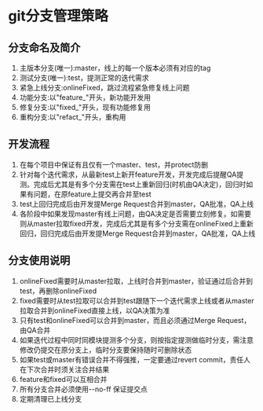 # git分支管理策略

## 分支命名及简介

1. 主版本分支(唯一):master，线上的每一个版本必须有对应的tag
2. 测试分支(唯一):test，提测正常的迭代需求
3. 紧急上线分支:onlineFixed，跳过流程紧急修复线上问题
4. 功能分支:以"feature_"开头，新功能开发用
5. 修复分支:以"fixed_"开头，现有功能修复用
6. 重构分支:以"refact_"开头，重构用

## 开发流程

1. 在每个项目中保证有且仅有一个master、test，并protect防删
2. 针对每个迭代需求，从最新test上新开feature开发，开发完成后提醒QA提测。完成后尤其是有多个分支需在test上重新回归(时机由QA决定)，回归时如果有问题，在原feature上提交再合并至test
3. test上回归完成后由开发提Merge Request合并到master，QA批准，QA上线
4. 各阶段中如果发现master有线上问题，由QA决定是否需要立刻修复。如需要则从master拉取fixed开发，完成后尤其是有多个分支需在onlineFixed上重新回归，回归完成后由开发提Merge Request合并到master，QA批准，QA上线

## 分支使用说明

1. onlineFixed需要时从master拉取，上线时合并到master，验证通过后合并到test，再删除onlineFixed
2. fixed需要时从test拉取可以合并到test跟随下一个迭代需求上线或者从master拉取合并到onlineFixed直接上线，以QA决策为准
3. 只有test和onlineFixed可以合并到master，而且必须通过Merge Request，由QA合并
4. 如果迭代过程中同时同模块提测多个分支，则按指定提测做临时分支，需注意修改仍提交在原分支上，临时分支要保持随时可删除状态
5.  如果test或master有错误合并不得强推，一定要通过revert commit，责任人在下次合并时须关注合并结果
6. feature和fixed可以互相合并
7. 所有分支合并必须使用--no-ff 保证提交点
8. 定期清理已上线分支
